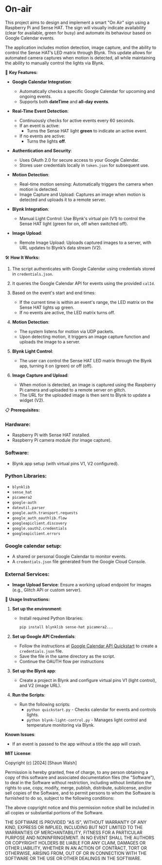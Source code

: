 # On-air
This project aims to design and implement a smart "On Air" sign using a Raspberry Pi and Sense HAT. The sign will visually indicate availability (clear for available, green for busy) and automate its behaviour based on Google Calendar events.

The application includes motion detection, image capture, and the ability to control the Sense HAT’s LED matrix through Blynk. This update allows for automated camera captures when motion is detected, all while maintaining the ability to manually control the lights via Blynk.

🔧 **Key Features:**
- **Google Calendar Integration**:
  - Automatically checks a specific Google Calendar for upcoming and ongoing events.
  - Supports both **dateTime** and **all-day events**.
  
- **Real-Time Event Detection**:
  - Continuously checks for active events every 60 seconds.
  - If an event is active:
    - Turns the Sense HAT light **green** to indicate an active event.
  - If no events are active:
    - Turns the lights **off**.

- **Authentication and Security**:
  - Uses OAuth 2.0 for secure access to your Google Calendar.
  - Stores user credentials locally in `token.json` for subsequent use.
  
- **Motion Detection**:
  - Real-time motion sensing: Automatically triggers the camera when motion is detected.
  - Image Capture and Upload: Captures an image when motion is detected and uploads it to a remote server.
  
- **Blynk Integration**:
  - Manual Light Control: Use Blynk's virtual pin (V1) to control the Sense HAT light (green for on, off when switched off).

- **Image Upload**:
  - Remote Image Upload: Uploads captured images to a server, with URL updates to Blynk’s data stream (V2).

🛠️ **How It Works:**

1. The script authenticates with Google Calendar using credentials stored in `credentials.json`.

2. It queries the Google Calendar API for events using the provided `calId`.

3. Based on the event's start and end times:
   - If the current time is within an event's range, the LED matrix on the Sense HAT lights up green.
   - If no events are active, the LED matrix turns off.

4. **Motion Detection**:
   - The system listens for motion via UDP packets.
   - Upon detecting motion, it triggers an image capture function and uploads the image to a server.
   
5. **Blynk Light Control**:
   - The user can control the Sense HAT LED matrix through the Blynk app, turning it on (green) or off (off).
   
7. **Image Capture and Upload**:
   - When motion is detected, an image is captured using the Raspberry Pi camera and uploaded to a remote server on glitch.
   - The URL for the uploaded image is then sent to Blynk to update a widget (V2).

📋 **Prerequisites:**

### Hardware:
- Raspberry Pi with Sense HAT installed.
- Raspberry Pi camera module (for image capture).
  
### Software:
- Blynk app setup (with virtual pins V1, V2 configured).
  
### Python Libraries:
- `blynklib`
- `sense_hat`
- `picamera2`
- `google-auth`
- `dateutil.parser`
- `google.auth.transport.requests`
- `google_auth_oauthlib.flow`
- `googleapiclient.discovery`
- `google.oauth2.credentials`
- `googleapiclient.errors`


### Google calendar setup:
  - A shared or personal Google Calendar to monitor events.
  - A `credentials.json` file generated from the Google Cloud Console.

### External Services:
- **Image Upload Service**: Ensure a working upload endpoint for images (e.g., Glitch API or custom server).

📖 **Usage Instructions:**

1. **Set up the environment**:
   - Install required Python libraries:
     ```bash
     pip install blynklib sense-hat picamera2...
     ```

2. **Set up Google API Credentials**:
   - Follow the instructions at [Google Calendar API Quickstart](https://developers.google.com/calendar/api/quickstart/python) to create a `credentials.json` file.
   - Save the file in the same directory as the script.
   - Continue the OAUTH flow per instructions

3. **Set up the Blynk app**:
   - Create a project in Blynk and configure virtual pins V1 (light control), and V2 (image URL).

4. **Run the Scripts**:
   - Run the following scripts:
     - `python quickstart.py` - Checks calendar for events and controls lights.
     - `python blynk-light-control.py` - Manages light control and temperature monitoring via Blynk.

**Known Issues**:
- If an event is passed to the app without a title the app will crash.

**MIT License**:

Copyright (c) [2024] [Shaun Walsh]

Permission is hereby granted, free of charge, to any person obtaining a copy
of this software and associated documentation files (the "Software"), to deal
in the Software without restriction, including without limitation the rights
to use, copy, modify, merge, publish, distribute, sublicense, and/or sell
copies of the Software, and to permit persons to whom the Software is
furnished to do so, subject to the following conditions:

The above copyright notice and this permission notice shall be included in all
copies or substantial portions of the Software.

THE SOFTWARE IS PROVIDED "AS IS", WITHOUT WARRANTY OF ANY KIND, EXPRESS OR
IMPLIED, INCLUDING BUT NOT LIMITED TO THE WARRANTIES OF MERCHANTABILITY,
FITNESS FOR A PARTICULAR PURPOSE AND NONINFRINGEMENT. IN NO EVENT SHALL THE
AUTHORS OR COPYRIGHT HOLDERS BE LIABLE FOR ANY CLAIM, DAMAGES OR OTHER
LIABILITY, WHETHER IN AN ACTION OF CONTRACT, TORT OR OTHERWISE, ARISING FROM,
OUT OF OR IN CONNECTION WITH THE SOFTWARE OR THE USE OR OTHER DEALINGS IN THE
SOFTWARE.

